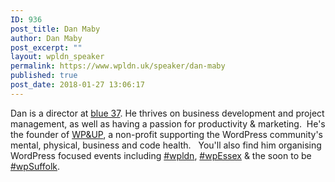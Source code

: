 ```yaml
---
ID: 936
post_title: Dan Maby
author: Dan Maby
post_excerpt: ""
layout: wpldn_speaker
permalink: https://www.wpldn.uk/speaker/dan-maby
published: true
post_date: 2018-01-27 13:06:17
---
```

Dan is a director at <a href="https://blue37.com">blue 37</a>. He thrives on business development and project management, as well as having a passion for productivity &amp; marketing.  He's the founder of <a href="https://wpandup.org/">WP&amp;UP</a>, a non-profit supporting the WordPress community's mental, physical, business and code health.   You'll also find him organising WordPress focused events including <a href="https://wpldn.uk/">#wpldn</a>, <a href="https://wpessex.org/">#wpEssex</a> &amp; the soon to be <a href="https://wpsuffolk.org/">#wpSuffolk</a>.